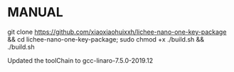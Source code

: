 MANUAL
=======================
git clone https://github.com/xiaoxiaohuixxh/lichee-nano-one-key-package && cd lichee-nano-one-key-package;
sudo chmod +x ./build.sh && ./build.sh

Updated the toolChain to gcc-linaro-7.5.0-2019.12
